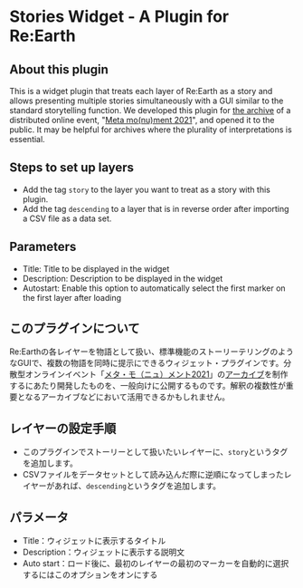 # Stories Widget - A Plugin for Re:Earth

## About this plugin

This is a widget plugin that treats each layer of Re:Earth as a story and allows presenting multiple stories simultaneously with a GUI similar to the standard storytelling function. We developed this plugin for [the archive](https://meta-mo-nu-ment-2021.reearth.io/) of a distributed online event, "[Meta mo(nu)ment 2021](https://archival-archetyping.github.io/meta-mo-nu-ment-2021/)", and opened it to the public. It may be helpful for archives where the plurality of interpretations is essential.

## Steps to set up layers

- Add the tag `story` to the layer you want to treat as a story with this plugin.
- Add the tag `descending` to a layer that is in reverse order after importing a CSV file as a data set.

## Parameters

- Title: Title to be displayed in the widget
- Description: Description to be displayed in the widget
- Autostart: Enable this option to automatically select the first marker on the first layer after loading

## このプラグインについて

Re:Earthの各レイヤーを物語として扱い、標準機能のストーリーテリングのようなGUIで、複数の物語を同時に提示にできるウィジェット・プラグインです。分散型オンラインイベント「[メタ・モ（ニュ）メント2021](https://archival-archetyping.github.io/meta-mo-nu-ment-2021/)」の[アーカイブ](https://meta-mo-nu-ment-2021.reearth.io/)を制作するにあたり開発したものを、一般向けに公開するものです。解釈の複数性が重要となるアーカイブなどにおいて活用できるかもしれません。

## レイヤーの設定手順

- このプラグインでストーリーとして扱いたいレイヤーに、`story`というタグを追加します。
- CSVファイルをデータセットとして読み込んだ際に逆順になってしまったレイヤーがあれば、`descending`というタグを追加します。

## パラメータ

- Title：ウィジェットに表示するタイトル
- Description：ウィジェットに表示する説明文
- Auto start：ロード後に、最初のレイヤーの最初のマーカーを自動的に選択するにはこのオプションをオンにする
